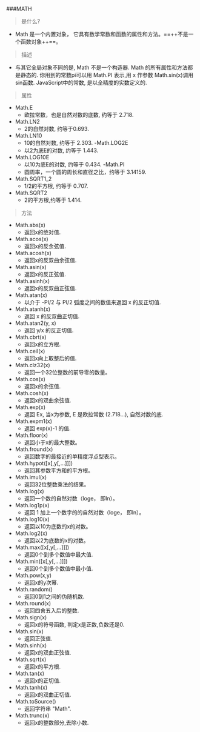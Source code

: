 ###MATH
> 是什么?
* Math 是一个内置对象， 它具有数学常数和函数的属性和方法。==++不是一个函数对象++==。
> 描述
* 与其它全局对象不同的是, Math 不是一个构造器.  Math 的所有属性和方法都是静态的. 你用到的常数pi可以用 Math.PI 表示,用 x 作参数 Math.sin(x)调用sin函数. JavaScript中的常数, 是以全精度的实数定义的.
> 属性
- Math.E
    - 欧拉常数，也是自然对数的底数, 约等于 2.718.
- Math.LN2
    - 2的自然对数, 约等于0.693.
- Math.LN10
    - 10的自然对数, 约等于 2.303.
-Math.LOG2E
    - 以2为底E的对数, 约等于 1.443.
- Math.LOG10E
    - 以10为底E的对数, 约等于 0.434.
-Math.PI
    - 圆周率，一个圆的周长和直径之比，约等于 3.14159.
- Math.SQRT1_2
    - 1/2的平方根, 约等于 0.707.
- Math.SQRT2
    - 2的平方根,约等于 1.414.
> 方法
- Math.abs(x)
    - 返回x的绝对值.
- Math.acos(x)
    - 返回x的反余弦值.
- Math.acosh(x) 
    - 返回x的反双曲余弦值.
- Math.asin(x)
    - 返回x的反正弦值.
- Math.asinh(x) 
    - 返回x的反双曲正弦值.
- Math.atan(x)
    - 以介于 -PI/2 与 PI/2 弧度之间的数值来返回 x 的反正切值.
- Math.atanh(x) 
    - 返回 x 的反双曲正切值.
- Math.atan2(y, x)
    - 返回 y/x 的反正切值.
- Math.cbrt(x) 
    - 返回x的立方根.
- Math.ceil(x)
    - 返回x向上取整后的值.
- Math.clz32(x) 
    - 返回一个32位整数的前导零的数量。
- Math.cos(x)
    - 返回x的余弦值.
- Math.cosh(x) 
    - 返回x的双曲余弦值.
- Math.exp(x)
    - 返回 Ex, 当x为参数,  E 是欧拉常数 (2.718...), 自然对数的底.
- Math.expm1(x) 
    - 返回 exp(x)-1 的值.
- Math.floor(x)
    - 返回小于x的最大整数。
- Math.fround(x) 
    - 返回数字的最接近的单精度浮点型表示。
- Math.hypot([x[,y[,…]]]) 
    - 返回其参数平方和的平方根。
- Math.imul(x) 
    - 返回32位整数乘法的结果。
- Math.log(x)
    - 返回一个数的自然对数（loge， 即ln）。
- Math.log1p(x) 
    - 返回 1 加上一个数字的的自然对数（loge， 即ln）。
- Math.log10(x) 
    - 返回以10为底数的x的对数。
- Math.log2(x) 
    - 返回以2为底数的x的对数。
- Math.max([x[,y[,…]]])
    - 返回0个到多个数值中最大值.
- Math.min([x[,y[,…]]])
    - 返回0个到多个数值中最小值.
- Math.pow(x,y)
    - 返回x的y次幂.
- Math.random()
    - 返回0到1之间的伪随机数.
- Math.round(x)
    - 返回四舍五入后的整数.
- Math.sign(x) 
    - 返回x的符号函数, 判定x是正数,负数还是0.
- Math.sin(x)
    - 返回正弦值.
- Math.sinh(x) 
    - 返回x的双曲正弦值.
- Math.sqrt(x)
    - 返回x的平方根.
- Math.tan(x)
    - 返回x的正切值.
- Math.tanh(x) 
    - 返回x的双曲正切值.
- Math.toSource() 
    - 返回字符串 "Math".
- Math.trunc(x) 
    - 返回x的整数部分,去除小数.